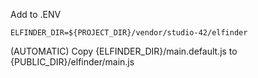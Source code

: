 Add to .ENV
```
ELFINDER_DIR=${PROJECT_DIR}/vendor/studio-42/elfinder
```

(AUTOMATIC) Copy {ELFINDER_DIR}/main.default.js to {PUBLIC_DIR}/elfinder/main.js